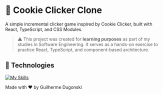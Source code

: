 # 🍪 Cookie Clicker Clone

A simple incremental clicker game inspired by Cookie Clicker, built with React, TypeScript, and CSS Modules.

> ⚠️ This project was created for **learning purposes** as part of my studies in Software Engineering. It serves as a hands-on exercise to practice React, TypeScript, and component-based architecture.

## 🔧 Technologies

[![My Skills](https://skillicons.dev/icons?i=html,css,js,ts,react,git,github)](https://skillicons.dev)   

Made with ❤️ by Guilherme Dugonski